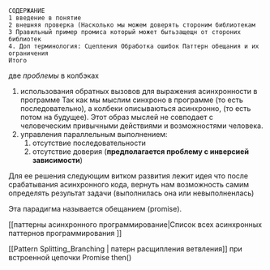 	СОДЕРЖАНИЕ
	1 введение в понятие
	2 внешняя проверка (Насколько мы можем доверять стороним библиотекам
	3 Правильный пример промиса который может бытьзащещн от стороних библиотек
	4. Доп терминология: Сцепления Обработка ошибок Паттерн обещания и их ограничения
	Итого


две *проблемы* в колбэках
1. использования обратных вызовов для выражения асинхронности в программе 
	   Так как мы мыслим синхроно в программе (то есть последовательно), а колбеки описываються асинхронно, (то есть потом на будущее). Этот образ мыслей не совподает с человеческим привычными действиями и возможностями человека. 
2. управления параллельным выполнением:
	1. отсутствие последовательности
	2.  отсутствие доверия (**предполагается проблему с инверсией зависимости**)

Для ее решения следующим витком развития лежит идея что после срабатывания  асинхронного кода, вернуть нам возможность самим определять результат задачи (выполнилась она или невыполненлась)

Эта парадигма называется обещанием (promise).


[[паттерны асинхронного программирование|Список всех асинхронных паттернов программирования ]]

[[Pattern Splitting_Branching | патерн расщипления ветвления]] при встроенной цепочки
Promise then()